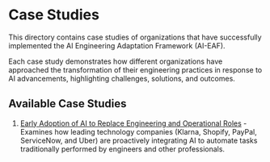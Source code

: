 # Case Studies

This directory contains case studies of organizations that have successfully implemented the AI Engineering Adaptation Framework (AI-EAF).

Each case study demonstrates how different organizations have approached the transformation of their engineering practices in response to AI advancements, highlighting challenges, solutions, and outcomes.

## Available Case Studies

1. [Early Adoption of AI to Replace Engineering and Operational Roles](casestudy_early_adaptors.md) - Examines how leading technology companies (Klarna, Shopify, PayPal, ServiceNow, and Uber) are proactively integrating AI to automate tasks traditionally performed by engineers and other professionals.
